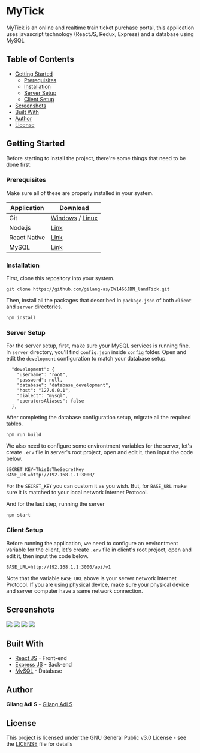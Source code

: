 # MyTick
MyTick is an online and realtime train ticket purchase portal, this application uses javascript technology (ReactJS, Redux, Express) and a database using MySQL

## Table of Contents

- [Getting Started](#getting-started)
  - [Prerequisites](#prerequisites)
  - [Installation](#installation)
  - [Server Setup](#server-setup)
  - [Client Setup](#client-setup)
- [Screenshots](#screenshots)
- [Built With](#built-with)
- [Author](#author)
- [License](#license)

## Getting Started

Before starting to install the project, there're some things that need to be done first.

### Prerequisites

Make sure all of these are properly installed in your system.

| Application  | Download                                                                            |
| ------------ | ----------------------------------------------------------------------------------- |
| Git          | [Windows](https://gitforwindows.org/) / [Linux](https://git-scm.com/download/linux) |
| Node.js      | [Link](https://nodejs.org/en/download/)                                             |
| React Native | [Link](https://facebook.github.io/react-native/docs/getting-started)                |
| MySQL        | [Link](https://www.mysql.com/downloads/)                                            |

### Installation

First, clone this repository into your system.

```
git clone https://github.com/gilang-as/DW1466JBN_landTick.git
```

Then, install all the packages that described in `package.json` of both `client` and `server` directories.

```
npm install
```

### Server Setup

For the server setup, first, make sure your MySQL services is running fine. In `server` directory, you'll find `config.json` inside `config` folder. Open and edit the `development` configuration to match your database setup.

```
  "development": {
    "username": "root",
    "password": null,
    "database": "database_development",
    "host": "127.0.0.1",
    "dialect": "mysql",
    "operatorsAliases": false
  },
```

After completing the database configuration setup, migrate all the required tables.

```
npm run build
```

We also need to configure some environtment variables for the server, let's create `.env` file in server's root project, open and edit it, then input the code below.

```
SECRET_KEY=ThisIsTheSecretKey
BASE_URL=http://192.168.1.1:3000/
```

For the `SECRET_KEY` you can custom it as you wish. But, for `BASE_URL` make sure it is matched to your local network Internet Protocol.

And for the last step, running the server

```
npm start
```

### Client Setup

Before running the application, we need to configure an environtment variable for the client, let's create `.env` file in client's root project, open and edit it, then input the code below.

```
BASE_URL=http://192.168.1.1:3000/api/v1
```

Note that the variable `BASE_URL` above is your server network Internet Protocol. If you are using physical device, make sure your physical device and server computer have a same network connection.

## Screenshots

<img src="https://github.com/gilang-as/DW1466JBN_landTick/blob/master/MyTick.png?raw=true" />
<img src="https://github.com/gilang-as/DW1466JBN_landTick/blob/master/MyTick%20-%20Admin.png?raw=true" />
<img src="https://github.com/gilang-as/DW1466JBN_landTick/blob/master/MyTick%20-%20Tickets.png?raw=true" />
<img src="https://github.com/gilang-as/DW1466JBN_landTick/blob/master/MyTick%20-%20book%20list.png?raw=true" />


## Built With

- [React JS](https://reactjs.org/) - Front-end
- [Express JS](https://expressjs.com) - Back-end
- [MySQL](https://www.mysql.com) - Database

## Author

**Gilang Adi S** - [Gilang Adi S](https://github.com/gilang-as)

## License

This project is licensed under the GNU General Public v3.0 License - see the [LICENSE](LICENSE) file for details
